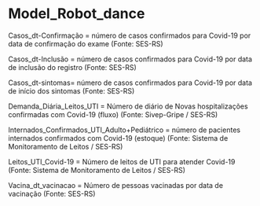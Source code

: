 # Model_Robot_dance
Casos_dt-Confirmação = número de casos confirmados para Covid-19 por data de confirmação do exame (Fonte: SES-RS)

Casos_dt-Inclusão = número de casos confirmados para Covid-19 por data de inclusão do registro (Fonte: SES-RS)

Casos_dt-sintomas= número de casos confirmados para Covid-19 por data de início dos sintomas (Fonte: SES-RS)

Demanda_Diária_Leitos_UTI = Número de diário de Novas hospitalizações confirmadas com Covid-19 (fluxo) (Fonte: Sivep-Gripe / SES-RS)

Internados_Confirmados_UTI_Adulto+Pediátrico = número de pacientes internados confirmados com Covid-19 (estoque) (Fonte: Sistema de Monitoramento de Leitos / SES-RS)

Leitos_UTI_Covid-19 = Número de leitos de UTI para atender Covid-19 (Fonte: Sistema de Monitoramento de Leitos / SES-RS)

Vacina_dt_vacinacao = Número de pessoas vacinadas por data de vacinação (Fonte: SES-RS)

